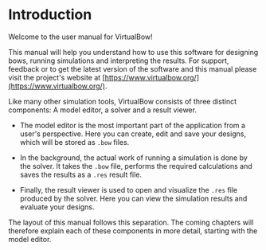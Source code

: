 # Introduction

Welcome to the user manual for VirtualBow!

This manual will help you understand how to use this software for designing bows, running simulations and interpreting the results.
For support, feedback or to get the latest version of the software and this manual please visit the project's website at [https://www.virtualbow.org/](https://www.virtualbow.org/).

Like many other simulation tools, VirtualBow consists of three distinct components: A model editor, a solver and a result viewer.

- The model editor is the most important part of the application from a user's perspective.
Here you can create, edit and save your designs, which will be stored as `.bow` files.

- In the background, the actual work of running a simulation is done by the solver.
It takes the `.bow` file, performs the required calculations and saves the results as a `.res` result file.

- Finally, the result viewer is used to open and visualize the `.res` file produced by the solver.
Here you can view the simulation results and evaluate your designs.

The layout of this manual follows this separation.
The coming chapters will therefore explain each of these components in more detail, starting with the model editor.